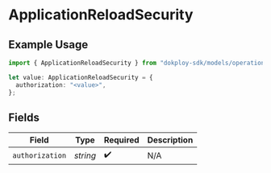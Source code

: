 # ApplicationReloadSecurity

## Example Usage

```typescript
import { ApplicationReloadSecurity } from "dokploy-sdk/models/operations";

let value: ApplicationReloadSecurity = {
  authorization: "<value>",
};
```

## Fields

| Field              | Type               | Required           | Description        |
| ------------------ | ------------------ | ------------------ | ------------------ |
| `authorization`    | *string*           | :heavy_check_mark: | N/A                |